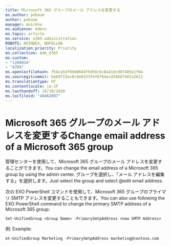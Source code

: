 ```yaml
---
title: Microsoft 365 グループのメール アドレスを変更する
ms.author: pebaum
author: pebaum
manager: mnirkhe
ms.audience: Admin
ms.topic: article
ms.service: o365-administration
ROBOTS: NOINDEX, NOFOLLOW
localization_priority: Priority
ms.collection: Adm_O365
ms.custom:
- "1200024"
- "4704"
ms.openlocfilehash: f54ca5df09d0604f6d58c6c8a41dc907485e1f04
ms.sourcegitcommit: beb9715ac0c8e8333fef6764ecd346b7401a2612
ms.translationtype: HT
ms.contentlocale: ja-JP
ms.lasthandoff: 10/10/2020
ms.locfileid: "48462097"
---
```

# <a name="change-email-address-of-a-microsoft-365-group"></a><span data-ttu-id="deada-102">Microsoft 365 グループのメール アドレスを変更する</span><span class="sxs-lookup"><span data-stu-id="deada-102">Change email address of a Microsoft 365 group</span></span>

<span data-ttu-id="deada-103">管理センターを使用して、Microsoft 365 グループのメール アドレスを変更することができます。</span><span class="sxs-lookup"><span data-stu-id="deada-103">You can change the email address of a Microsoft 365 group by using the admin center.</span></span> <span data-ttu-id="deada-104">グループを選択し、「メール アドレスを編集する」を選択します。</span><span class="sxs-lookup"><span data-stu-id="deada-104">Just select the group and select @edit email address.</span></span>

<span data-ttu-id="deada-105">次の EXO PowerShell コマンドを使用して、Microsoft 365 グループのプライマリ SMTP アドレスを変更することもできます。</span><span class="sxs-lookup"><span data-stu-id="deada-105">You can also use following the EXO PowerShell command to change the primary SMTP address of a Microsoft 365 group:</span></span>

`Set-UnifiedGroup <Group Name> -PrimarySmtpAddress <new SMTP Address>`

<span data-ttu-id="deada-106">例: </span><span class="sxs-lookup"><span data-stu-id="deada-106">Example:</span></span>

`et-UnifiedGroup Marketing -PrimarySmtpAddress marketing@contoso.com`
